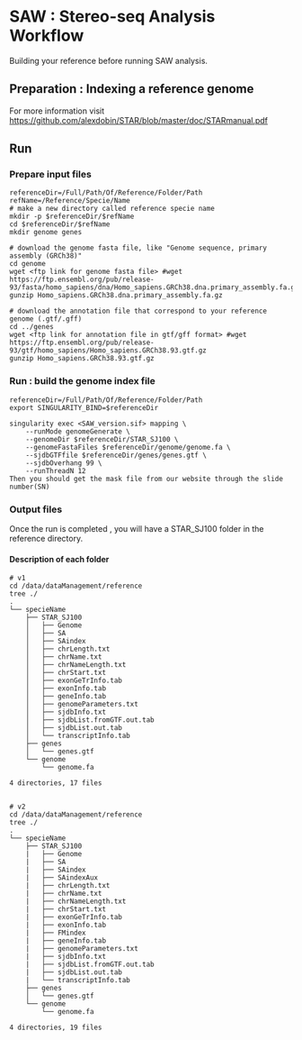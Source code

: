 # SAW : Stereo-seq Analysis Workflow
Building your reference before running SAW analysis.
##  Preparation : Indexing a reference genome
For more information visit https://github.com/alexdobin/STAR/blob/master/doc/STARmanual.pdf

##  Run
###   Prepare input files
```
referenceDir=/Full/Path/Of/Reference/Folder/Path
refName=/Reference/Specie/Name
# make a new directory called reference specie name
mkdir -p $referenceDir/$refName
cd $referenceDir/$refName
mkdir genome genes

# download the genome fasta file, like "Genome sequence, primary assembly (GRCh38)"
cd genome
wget <ftp link for genome fasta file> #wget https://ftp.ensembl.org/pub/release-93/fasta/homo_sapiens/dna/Homo_sapiens.GRCh38.dna.primary_assembly.fa.gz
gunzip Homo_sapiens.GRCh38.dna.primary_assembly.fa.gz

# download the annotation file that correspond to your reference genome (.gtf/.gff)
cd ../genes
wget <ftp link for annotation file in gtf/gff format> #wget https://ftp.ensembl.org/pub/release-93/gtf/homo_sapiens/Homo_sapiens.GRCh38.93.gtf.gz 
gunzip Homo_sapiens.GRCh38.93.gtf.gz
```
###   Run : build the genome index file
```
referenceDir=/Full/Path/Of/Reference/Folder/Path
export SINGULARITY_BIND=$referenceDir

singularity exec <SAW_version.sif> mapping \
    --runMode genomeGenerate \
    --genomeDir $referenceDir/STAR_SJ100 \
    --genomeFastaFiles $referenceDir/genome/genome.fa \
    --sjdbGTFfile $referenceDir/genes/genes.gtf \
    --sjdbOverhang 99 \
    --runThreadN 12
Then you should get the mask file from our website through the slide number(SN)
```

###   Output files
Once the run is completed , you will have a STAR_SJ100 folder in the reference directory.

####    Description of each folder    
```
# v1
cd /data/dataManagement/reference
tree ./
.
└── specieName
    ├── STAR_SJ100
    │   ├── Genome
    │   ├── SA
    │   ├── SAindex
    │   ├── chrLength.txt
    │   ├── chrName.txt
    │   ├── chrNameLength.txt
    │   ├── chrStart.txt
    │   ├── exonGeTrInfo.tab
    │   ├── exonInfo.tab
    │   ├── geneInfo.tab
    │   ├── genomeParameters.txt
    │   ├── sjdbInfo.txt
    │   ├── sjdbList.fromGTF.out.tab
    │   ├── sjdbList.out.tab
    │   └── transcriptInfo.tab
    ├── genes
    │   └── genes.gtf
    └── genome
        └── genome.fa

4 directories, 17 files


# v2
cd /data/dataManagement/reference
tree ./
.
└── specieName
    ├── STAR_SJ100
    |   ├── Genome 
    |   ├── SA
    |   ├── SAindex
    |   ├── SAindexAux
    |   ├── chrLength.txt
    |   ├── chrName.txt
    |   ├── chrNameLength.txt
    |   ├── chrStart.txt
    |   ├── exonGeTrInfo.tab
    |   ├── exonInfo.tab
    |   ├── FMindex
    |   ├── geneInfo.tab
    |   ├── genomeParameters.txt
    |   ├── sjdbInfo.txt
    |   ├── sjdbList.fromGTF.out.tab
    |   ├── sjdbList.out.tab
    |   └── transcriptInfo.tab
    ├── genes
    │   └── genes.gtf
    └── genome
        └── genome.fa

4 directories, 19 files
```